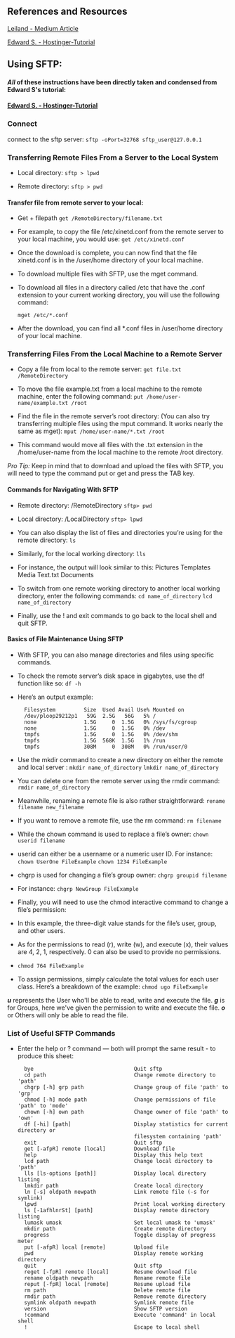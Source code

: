 ## References and Resources

[Leiland - Medium Article](https://medium.com/@lejiend/create-sftp-container-using-docker-e6f099762e42)

[Edward S. - Hostinger-Tutorial](https://www.hostinger.my/tutorials/how-to-use-sftp-to-safely-transfer-files/)

## Using SFTP:

#### **_All_ of these instructions have been directly taken and condensed from Edward S's tutorial:**

#### [Edward S. - Hostinger-Tutorial](https://www.hostinger.my/tutorials/how-to-use-sftp-to-safely-transfer-files/)

### Connect

connect to the sftp server:
`sftp -oPort=32768 sftp_user@127.0.0.1`

### Transferring Remote Files From a Server to the Local System

- Local directory:
  `sftp > lpwd`

- Remote directory:
  `sftp > pwd`

#### Transfer file from remote server to your local:

- Get + filepath
  `get /RemoteDirectory/filename.txt`

- For example, to copy the file /etc/xinetd.conf from the remote server to your local machine, you would use:
  `get /etc/xinetd.conf`

- Once the download is complete, you can now find that the file xinetd.conf is in the /user/home directory of your local machine.

- To download multiple files with SFTP, use the mget command.
- To download all files in a directory called /etc that have the .conf extension to your current working directory, you will use the following command:

  `mget /etc/*.conf`

- After the download, you can find all \*.conf files in /user/home directory of your local machine.

### Transferring Files From the Local Machine to a Remote Server

- Copy a file from local to the remote server:
  `get file.txt /RemoteDirectory`

- To move the file example.txt from a local machine to the remote machine, enter the following command:
  `put /home/user-name/example.txt /root`

- Find the file in the remote server’s root directory: (You can also try transferring multiple files using the mput command. It works nearly the same as mget):
  `mput /home/user-name/*.txt /root`

- This command would move all files with the .txt extension in the /home/user-name from the local machine to the remote /root directory.

_Pro Tip:_ Keep in mind that to download and upload the files with SFTP, you will need to type the command put or get and press the TAB key.

#### Commands for Navigating With SFTP

- Remote directory: /RemoteDirectory
  `sftp> pwd`

- Local directory: /LocalDirectory
  `sftp> lpwd`

- You can also display the list of files and directories you’re using for the remote directory:
  `ls`

- Similarly, for the local working directory:
  `lls`

- For instance, the output will look similar to this:
  Pictures Templates Media Text.txt Documents

- To switch from one remote working directory to another local working directory, enter the following commands:
  `cd name_of_directory`
  `lcd name_of_directory`

- Finally, use the ! and exit commands to go back to the local shell and quit SFTP.

#### Basics of File Maintenance Using SFTP

- With SFTP, you can also manage directories and files using specific commands.

- To check the remote server’s disk space in gigabytes, use the df function like so:
  `df -h`
- Here’s an output example:

        Filesystem         Size  Used Avail Use% Mounted on
        /dev/ploop29212p1   59G  2.5G   56G   5% /
        none               1.5G     0  1.5G   0% /sys/fs/cgroup
        none               1.5G     0  1.5G   0% /dev
        tmpfs              1.5G     0  1.5G   0% /dev/shm
        tmpfs              1.5G  568K  1.5G   1% /run
        tmpfs              308M     0  308M   0% /run/user/0

- Use the mkdir command to create a new directory on either the remote and local server :
  `mkdir name_of_directory`
  `lmkdir name_of_directory`

- You can delete one from the remote server using the rmdir command:
  `rmdir name_of_directory`

- Meanwhile, renaming a remote file is also rather straightforward:
  `rename filename new_filename`

- If you want to remove a remote file, use the rm command:
  `rm filename`

- While the chown command is used to replace a file’s owner:
  `chown userid filename`

- userid can either be a username or a numeric user ID. For instance:
  `chown UserOne FileExample`
  `chown 1234 FileExample`

- chgrp is used for changing a file’s group owner:
  `chgrp groupid filename`

- For instance:
  `chgrp NewGroup FileExample`

- Finally, you will need to use the chmod interactive command to change a file’s permission:
- In this example, the three-digit value stands for the file’s user, group, and other users.
- As for the permissions to read (r), write (w), and execute (x), their values are 4, 2, 1, respectively. 0 can also be used to provide no permissions.
- `chmod 764 FileExample`

- To assign permissions, simply calculate the total values for each user class. Here’s a breakdown of the example:
  `chmod ugo FileExample`

**_u_** represents the User who'll be able to read, write and execute the file.
**_g_** is for Groups, here we've given the permission to write and execute the file.
**_o_** or Others will only be able to read the file.

### List of Useful SFTP Commands

- Enter the help or ? command — both will prompt the same result - to produce this sheet:

        bye                                Quit sftp
        cd path                            Change remote directory to 'path'
        chgrp [-h] grp path                Change group of file 'path' to 'grp'
        chmod [-h] mode path               Change permissions of file 'path' to 'mode'
        chown [-h] own path                Change owner of file 'path' to 'own'
        df [-hi] [path]                    Display statistics for current directory or
                                           filesystem containing 'path'
        exit                               Quit sftp
        get [-afpR] remote [local]         Download file
        help                               Display this help text
        lcd path                           Change local directory to 'path'
        lls [ls-options [path]]            Display local directory listing
        lmkdir path                        Create local directory
        ln [-s] oldpath newpath            Link remote file (-s for symlink)
        lpwd                               Print local working directory
        ls [-1afhlnrSt] [path]             Display remote directory listing
        lumask umask                       Set local umask to 'umask'
        mkdir path                         Create remote directory
        progress                           Toggle display of progress meter
        put [-afpR] local [remote]         Upload file
        pwd                                Display remote working directory
        quit                               Quit sftp
        reget [-fpR] remote [local]        Resume download file
        rename oldpath newpath             Rename remote file
        reput [-fpR] local [remote]        Resume upload file
        rm path                            Delete remote file
        rmdir path                         Remove remote directory
        symlink oldpath newpath            Symlink remote file
        version                            Show SFTP version
        !command                           Execute 'command' in local shell
        !                                  Escape to local shell
